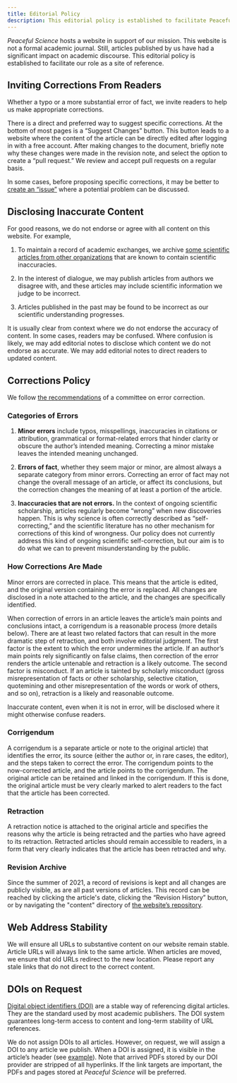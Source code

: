 ```yaml
---
title: Editorial Policy
description: This editorial policy is established to facilitate Peaceful Science's role as a site of reference.
---
```


*Peaceful Science* hosts a website in support of our mission. This website is not a formal academic journal. Still, articles published by us have had a significant impact on academic discourse. This editorial policy is established to facilitate our role as a site of reference.

## Inviting Corrections From Readers

Whether a typo or a more substantial error of fact, we invite readers to help us make appropriate corrections.

There is a direct and preferred way to suggest specific corrections. At the bottom of most pages is a “Suggest Changes” button. This button leads to a website where the content of the article can be directly edited after logging in with a free account. After making changes to the document, briefly note why these changes were made in the revision note, and select the option to create a “pull request.” We review and accept pull requests on a regular basis.

In some cases, before proposing specific corrections, it may be better to [create an “issue”](https://github.com/PeacefulScience/peacefulscience.org/issues) where a potential problem can be discussed.

## Disclosing Inaccurate Content

For good reasons, we do not endorse or agree with all content on this website. For example,

1. To maintain a record of academic exchanges, we archive [some scientific articles from other organizations](/prints/biologos-uturn-adam-eve-position) that are known to contain scientific inaccuracies.

2. In the interest of dialogue, we may publish articles from authors we disagree with, and these articles may include scientific information we judge to be incorrect.

3. Articles published in the past may be found to be incorrect as our scientific understanding progresses.

It is usually clear from context where we do not endorse the accuracy of content. In some cases, readers may be confused. Where confusion is likely, we may add editorial notes to disclose which content we do not endorse as accurate. We may add editorial notes to direct readers to updated content.

## Corrections Policy

We follow [the recommendations](/articles/correction-policy/) of a committee on error correction.

### Categories of Errors

1. **Minor errors** include typos, misspellings, inaccuracies in citations or attribution, grammatical or format-related errors that hinder clarity or obscure the author’s intended meaning. Correcting a minor mistake leaves the intended meaning unchanged.

2. **Errors of fact**, whether they seem major or minor, are almost always a separate category from minor errors. Correcting an error of fact may not change the overall message of an article, or affect its conclusions, but the correction changes the meaning of at least a portion of the article.

3. **Inaccuracies that are not errors.** In the context of ongoing scientific scholarship, articles regularly become “wrong” when new discoveries happen. This is why science is often correctly described as “self-correcting,” and the scientific literature has no other mechanism for corrections of this kind of wrongness. Our policy does not currently address this kind of ongoing scientific self-correction, but our aim is to do what we can to prevent misunderstanding by the public.

### How Corrections Are Made

Minor errors are corrected in place. This means that the article is edited, and the original version containing the error is replaced. All changes are disclosed in a note attached to the article, and the changes are specifically identified.

When correction of errors in an article leaves the article’s main points and conclusions intact, a corrigendum is a reasonable process (more details below). There are at least two related factors that can result in the more dramatic step of retraction, and both involve editorial judgment. The first factor is the extent to which the error undermines the article. If an author’s main points rely significantly on false claims, then correction of the error renders the article untenable and retraction is a likely outcome. The second factor is misconduct. If an article is tainted by scholarly misconduct (gross misrepresentation of facts or other scholarship, selective citation, quotemining and other misrepresentation of the words or work of others, and so on), retraction is a likely and reasonable outcome.

Inaccurate content, even when it is not in error, will be disclosed where it might otherwise confuse readers.

### Corrigendum

A corrigendum is a separate article or note to the original article) that identifies the error, its source (either the author or, in rare cases, the editor), and the steps taken to correct the error. The corrigendum points to the now-corrected article, and the article points to the corrigendum. The original article can be retained and linked in the corrigendum. If this is done, the original article must be very clearly marked to alert readers to the fact that the article has been corrected.

### Retraction

A retraction notice is attached to the original article and specifies the reasons why the article is being retracted and the parties who have agreed to its retraction. Retracted articles should remain accessible to readers, in a form that very clearly indicates that the article has been retracted and why.

### Revision Archive

Since the summer of 2021, a record of revisions is kept and all changes are publicly visible, as are all past versions of articles. This record can be reached by clicking the article's date, clicking the “Revision History” button, or by navigating the "content" directory of [the website’s repository](https://github.com/PeacefulScience/peacefulscience.org).

## Web Address Stability

We will ensure all URLs to substantive content on our website remain stable. Article URLs will always link to the same article. When articles are moved, we ensure that old URLs redirect to the new location.  Please report any stale links that do not direct to the correct content.

## DOIs on Request

[Digital object identifiers (DOI)](https://en.wikipedia.org/wiki/Digital_object_identifier) are a stable way of referencing digital articles. They are the standard used by most academic publishers. The DOI system guarantees long-term access to content and long-term stability of URL references. 

We do not assign DOIs to all articles. However, on request, we will assign a DOI to any article we publish. When a DOI is assigned, it is visible in the article’s header (see [example](/prints/evolution-adam-eve)). Note that arrived PDFs stored by our DOI provider are stripped of all hyperlinks. If the link targets are important, the PDFs and pages stored at *Peaceful Science* will be preferred.



